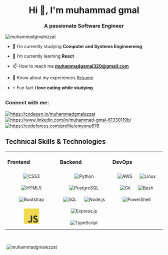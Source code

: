 
<h1 align="center">Hi 👋, I'm muhammad gmal</h1>
<h3 align="center">A passionate Software Engineer </h3>

<p align="left"> <img src="https://komarev.com/ghpvc/?username=muhammadgmalezzat&label=Profile%20views&color=0e75b6&style=flat" alt="muhammadgmalezzat" /> </p>



- 🔭 I’m currently studying **Computer and Systems Engineereing**

- 🌱 I’m currently learning **React**

- 📫 How to reach me **muhammadgamal320@gmail.com**

- 📄 Know about my experiences [Resume](https://drive.google.com/file/d/1rfPIfuTToGT_Wiq8X2R-eZMRbphXGy8V/view?usp=share_link)

- ⚡ Fun fact **i love eating while studying**

<h3 align="left">Connect with me:</h3>

<p align="left">
<a href="https://codepen.io/https://codepen.io/muhammadgmalezzat" target="blank"><img align="center" src="https://raw.githubusercontent.com/rahuldkjain/github-profile-readme-generator/master/src/images/icons/Social/codepen.svg" alt="https://codepen.io/muhammadgmalezzat" height="30" width="40" /></a>
<a href="https://linkedin.com/in/https://www.linkedin.com/in/muhammad-gmal-61330119b/" target="blank"><img align="center" src="https://raw.githubusercontent.com/rahuldkjain/github-profile-readme-generator/master/src/images/icons/Social/linked-in-alt.svg" alt="https://www.linkedin.com/in/muhammad-gmal-61330119b/" height="30" width="40" /></a>
<a href="https://codeforces.com/profile/https://codeforces.com/profile/emyone678" target="blank"><img align="center" src="https://raw.githubusercontent.com/rahuldkjain/github-profile-readme-generator/master/src/images/icons/Social/codeforces.svg" alt="https://codeforces.com/profile/emyone678" height="30" width="40" /></a>
</p>


## Technical Skills & Technologies
<table><tr><td valign="top" width="33%">

### Frontend  

<div align="center">  

 
<img style="margin: 10px" src="https://profilinator.rishav.dev/skills-assets/css3-original-wordmark.svg" alt="CSS3" height="50" />  
<img style="margin: 10px" src="https://profilinator.rishav.dev/skills-assets/html5-original-wordmark.svg" alt="HTML5" height="50" />  
<img style="margin: 10px" src="https://profilinator.rishav.dev/skills-assets/bootstrap-plain.svg" alt="Bootstrap" height="50" /> 

<img style="margin: 10px" src="https://raw.githubusercontent.com/devicons/devicon/master/icons/javascript/javascript-original.svg" alt="javascript" width="50" height="50"/> 

</div>

</td><td valign="top" width="33%">



### Backend  
<div align="center">  
 
<img style="margin: 10px" src="https://profilinator.rishav.dev/skills-assets/python-original.svg" alt="Python" height="50" />  
<img style="margin: 10px" src="https://profilinator.rishav.dev/skills-assets/postgresql-original-wordmark.svg" alt="PostgreSQL" height="50" />  
<img style="margin: 10px" src="https://profilinator.rishav.dev/skills-assets/mysql-original-wordmark.svg" alt="SQL" height="50" />  
<img style="margin: 10px" src="https://profilinator.rishav.dev/skills-assets/nodejs-original-wordmark.svg" alt="Node.js" height="50" />  
<img style="margin: 10px" src="https://profilinator.rishav.dev/skills-assets/express-original-wordmark.svg" alt="Express.js" height="50" />  
  
<img style="margin: 10px" src="https://profilinator.rishav.dev/skills-assets/typescript-original.svg" alt="TypeScript" height="50" />  
</div>

</td><td valign="top" width="33%">



### DevOps  
<div align="center">  
<img style="margin: 10px" src="https://profilinator.rishav.dev/skills-assets/amazonwebservices-original-wordmark.svg" alt="AWS" height="50" />  

<img style="margin: 10px" src="https://profilinator.rishav.dev/skills-assets/linux-original.svg" alt="Linux" height="50" />  
<img style="margin: 10px" src="https://profilinator.rishav.dev/skills-assets/git-scm-icon.svg" alt="Git" height="50" />  
<img style="margin: 10px" src="https://profilinator.rishav.dev/skills-assets/gnu_bash-icon.svg" alt="Bash" height="50" />  
<img style="margin: 10px" src="https://profilinator.rishav.dev/skills-assets/powershell.png" alt="PowerShell" height="50" />  
</div>

</td></tr></table>  
<br/>  

<p>&nbsp;<img align="center" src="https://github-readme-stats.vercel.app/api?username=muhammadgmalezzat&show_icons=true&title_color=ffffff&icon_color=bb2acf&text_color=daf7dc&bg_color=151515" alt="muhammadgmalezzat" /></p>


